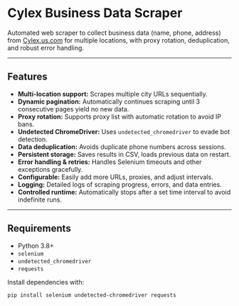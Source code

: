 # Cylex Business Data Scraper

Automated web scraper to collect business data (name, phone, address) from [Cylex.us.com](https://www.cylex.us.com) for multiple locations, with proxy rotation, deduplication, and robust error handling.

---

## Features

- **Multi-location support:** Scrapes multiple city URLs sequentially.
- **Dynamic pagination:** Automatically continues scraping until 3 consecutive pages yield no new data.
- **Proxy rotation:** Supports proxy list with automatic rotation to avoid IP bans.
- **Undetected ChromeDriver:** Uses `undetected_chromedriver` to evade bot detection.
- **Data deduplication:** Avoids duplicate phone numbers across sessions.
- **Persistent storage:** Saves results in CSV, loads previous data on restart.
- **Error handling & retries:** Handles Selenium timeouts and other exceptions gracefully.
- **Configurable:** Easily add more URLs, proxies, and adjust intervals.
- **Logging:** Detailed logs of scraping progress, errors, and data entries.
- **Controlled runtime:** Automatically stops after a set time interval to avoid indefinite runs.

---

## Requirements

- Python 3.8+
- `selenium`
- `undetected_chromedriver`
- `requests`

Install dependencies with:

```bash
pip install selenium undetected-chromedriver requests
